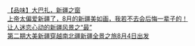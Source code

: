   
[【品味】大巴扎，新疆之窗](http://www.dianyue.me/archives/221/x66x84imk0ze5oqu/)  
[上帝太偏爱新疆了，8月的新疆美如画，我若不去会后悔一辈子的！](http://www.dianyue.me/archives/864/85vjfhwci7vt9qd6/)  
[让人迷恋心动的新疆风景之“最”](http://www.dianyue.me/archives/566/pq1apb4866hz3o4x/)  
[第二期大美新疆穿越南北疆新疆全景之旅8月4日出发](http://www.dianyue.me/archives/535/44crvhls276uvzn8/)